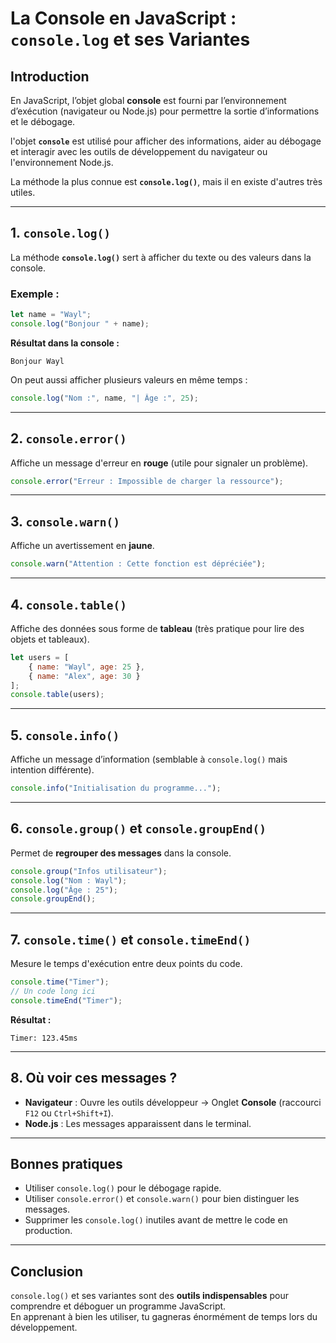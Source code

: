 # La Console en JavaScript : `console.log` et ses Variantes

## Introduction

En JavaScript, l’objet global **console** est fourni par l’environnement d’exécution (navigateur ou Node.js) pour permettre la sortie d’informations et le débogage.

l'objet **`console`** est utilisé pour afficher des informations, aider au débogage et interagir avec les outils de développement du navigateur ou l'environnement Node.js.

La méthode la plus connue est **`console.log()`**, mais il en existe d'autres très utiles.

---

## 1. `console.log()`
La méthode **`console.log()`** sert à afficher du texte ou des valeurs dans la console.

### Exemple :
```javascript
let name = "Wayl";
console.log("Bonjour " + name); 
```
**Résultat dans la console :**
```
Bonjour Wayl
```

On peut aussi afficher plusieurs valeurs en même temps :
```javascript
console.log("Nom :", name, "| Âge :", 25);
```

---

## 2. `console.error()`
Affiche un message d'erreur en **rouge** (utile pour signaler un problème).
```javascript
console.error("Erreur : Impossible de charger la ressource");
```

---

## 3. `console.warn()`
Affiche un avertissement en **jaune**.
```javascript
console.warn("Attention : Cette fonction est dépréciée");
```

---

## 4. `console.table()`
Affiche des données sous forme de **tableau** (très pratique pour lire des objets et tableaux).
```javascript
let users = [
    { name: "Wayl", age: 25 },
    { name: "Alex", age: 30 }
];
console.table(users);
```

---

## 5. `console.info()`
Affiche un message d’information (semblable à `console.log()` mais intention différente).
```javascript
console.info("Initialisation du programme...");
```

---

## 6. `console.group()` et `console.groupEnd()`
Permet de **regrouper des messages** dans la console.
```javascript
console.group("Infos utilisateur");
console.log("Nom : Wayl");
console.log("Âge : 25");
console.groupEnd();
```

---

## 7. `console.time()` et `console.timeEnd()`
Mesure le temps d'exécution entre deux points du code.
```javascript
console.time("Timer");
// Un code long ici
console.timeEnd("Timer");
```
**Résultat :**
```
Timer: 123.45ms
```

---

## 8. Où voir ces messages ?
- **Navigateur** : Ouvre les outils développeur → Onglet **Console** (raccourci `F12` ou `Ctrl+Shift+I`).  
- **Node.js** : Les messages apparaissent dans le terminal.

---

## Bonnes pratiques
- Utiliser `console.log()` pour le débogage rapide.
- Utiliser `console.error()` et `console.warn()` pour bien distinguer les messages.
- Supprimer les `console.log()` inutiles avant de mettre le code en production.

---

## Conclusion
`console.log()` et ses variantes sont des **outils indispensables** pour comprendre et déboguer un programme JavaScript.  
En apprenant à bien les utiliser, tu gagneras énormément de temps lors du développement.


